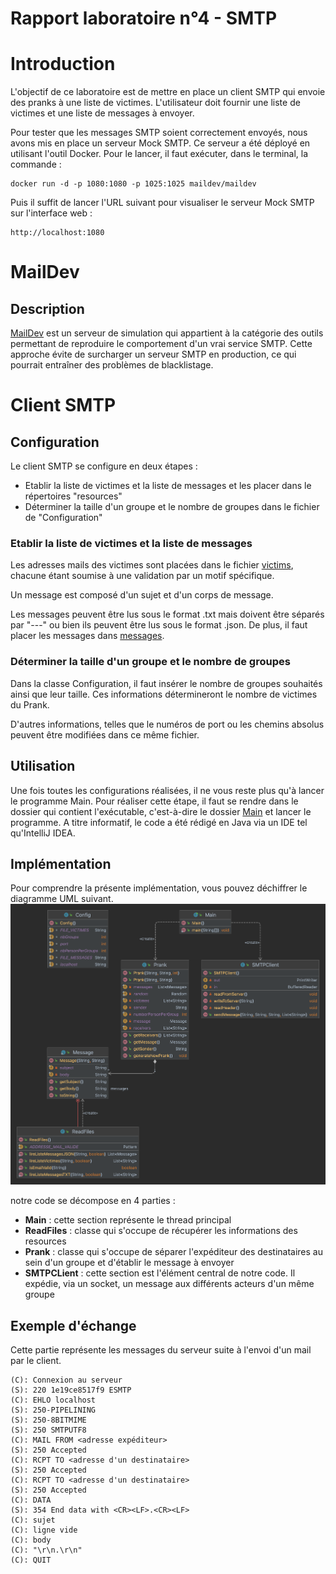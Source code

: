 # Rapport laboratoire n°4 - SMTP

# Introduction
L'objectif de ce laboratoire est de mettre en place un client SMTP qui envoie des pranks à une liste de victimes.
L'utilisateur doit fournir une liste de victimes et une liste de messages à envoyer.

Pour tester que les messages SMTP soient correctement envoyés, nous avons mis en place un serveur Mock SMTP.
Ce serveur a été déployé en utilisant l'outil Docker. Pour le lancer, il faut exécuter, dans le terminal, la commande :  
    
    docker run -d -p 1080:1080 -p 1025:1025 maildev/maildev

Puis il suffit de lancer l'URL suivant pour visualiser le serveur Mock SMTP sur l'interface web : 

    http://localhost:1080

# MailDev
## Description
[MailDev](https://github.com/maildev/maildev) est un serveur de simulation qui appartient à la catégorie des outils permettant de reproduire 
le comportement d'un vrai service SMTP. Cette approche évite de surcharger un serveur SMTP en production, 
ce qui pourrait entraîner des problèmes de blacklistage.

# Client SMTP
## Configuration
Le client SMTP se configure en deux étapes :
- Etablir la liste de victimes et la liste de messages et les placer dans le répertoires "resources"
- Déterminer la taille d'un groupe et le nombre de groupes dans le fichier de "Configuration"

### Etablir la liste de victimes et la liste de messages
Les adresses mails des victimes sont placées dans le fichier [victims](src/main/resources/victims.txt), 
chacune étant soumise à une validation par un motif spécifique.

Un message est composé d'un sujet et d'un corps de message. 

Les messages peuvent être lus sous le format .txt mais doivent être séparés par "---" ou bien ils peuvent être lus sous le format .json.
De plus, il faut placer les messages dans [messages](src/main/resources).

### Déterminer la taille d'un groupe et le nombre de groupes

Dans la classe Configuration, il faut insérer le nombre de groupes souhaités ainsi que leur taille.
Ces informations détermineront le nombre de victimes du Prank.

D'autres informations, telles que le numéros de port ou les chemins absolus peuvent être modifiées dans ce même fichier.

## Utilisation

Une fois toutes les configurations réalisées, il ne vous reste plus qu'à lancer le programme Main.
Pour réaliser cette étape, il faut se rendre dans le dossier qui contient l'exécutable, 
c'est-à-dire le dossier [Main](src/main/java/ch/heig/dai_lab_smtp/Main.java) et lancer le programme.
A titre informatif, le code a été rédigé en Java via un IDE tel qu'IntelliJ IDEA.

## Implémentation

Pour comprendre la présente implémentation, vous pouvez déchiffrer le diagramme UML suivant.
![Diagramme UML](src/main/figures/Diagramme.png)

notre code se décompose en 4 parties :
- **Main** : cette section représente le thread principal
- **ReadFiles** : classe qui s'occupe de récupérer les informations des resources
- **Prank** : classe qui s'occupe de séparer l'expéditeur des destinataires au sein d'un groupe et d'établir le message à envoyer
- **SMTPCLient** : cette section est l'élément central de notre code. Il expédie, via un socket, un message aux différents acteurs d'un même groupe

## Exemple d'échange
Cette partie représente les messages du serveur suite à l'envoi d'un mail par le client.

    (C): Connexion au serveur 
    (S): 220 1e19ce8517f9 ESMTP
    (C): EHLO localhost
    (S): 250-PIPELINING
    (S): 250-8BITMIME
    (S): 250 SMTPUTF8
    (C): MAIL FROM <adresse expéditeur>
    (S): 250 Accepted
    (C): RCPT TO <adresse d'un destinataire> 
    (S): 250 Accepted
    (C): RCPT TO <adresse d'un destinataire> 
    (S): 250 Accepted
    (C): DATA
    (S): 354 End data with <CR><LF>.<CR><LF>
    (C): sujet
    (C): ligne vide
    (C): body
    (C): "\r\n.\r\n"
    (C): QUIT




